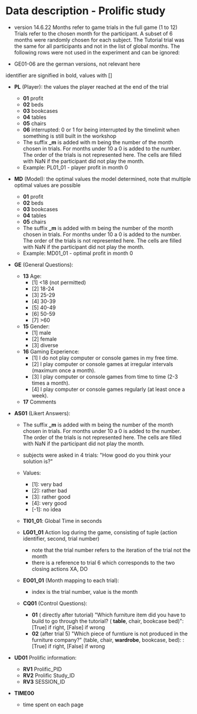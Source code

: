 # Data description - Prolific study #
- version 14.6.22
Months refer to game trials in the full game (1 to 12)
Trials refer to the chosen month for the participant. A subset of 6 months were randomly chosen for each subject. The Tutorial trial was the same for all participants and not in the list of global months.
The following rows were not used in the experiment and can be ignored:
* GE01-06 are the german versions, not relevant here


identifier are signified in bold, values with []

* **PL** (Player): the values the player reached at the end of the trial
  * **01** profit
  * **02** beds
  * **03** bookcases
  * **04** tables
  * **05** chairs
  * **06** interrupted: 0 or 1 for being interrupted by the timelimit when something is still built in the workshop
  * The suffix **_m** is added with m being the number of the month chosen in trials. For months under 10 a 0 is added to the number. The order of the trials is not represented here. The cells are filled with NaN if the participant did not play the month.
  * Example: PL01_01 - player profit in month 0

* **MD** (Model): the optimal values the model determined, note that multiple optimal values are possible
    * **01** profit
    * **02** beds
    * **03** bookcases
    * **04** tables
    * **05** chairs
    * The suffix **_m** is added with m being the number of the month chosen in trials. For months under 10 a 0 is added to the number. The order of the trials is not represented here. The cells are filled with NaN if the participant did not play the month.
    * Example: MD01_01 - optimal profit in month 0


* **GE** (General Questions):
  * **13** Age:
    * [1] <18 (not permitted)
    * [2] 18-24
    * [3] 25-29
    * [4] 30-39
    * [5] 40-49
    * [6] 50-59
    * [7] >60
  * **15** Gender:
    * [1] male
    * [2] female
    * [3] diverse
  * **16** Gaming Experience:
    * [1] I do not play computer or console games in my free time.
    * [2] I play computer or console games at irregular intervals (maximum once a month).
    * [3] I play computer or console games from time to time (2-3 times a month).
    * [4] I play computer or console games regularly (at least once a week).
  * **17** Comments

* **AS01** (Likert Answers):
    * The suffix **_m** is added with m being the number of the month chosen in trials. For months under 10 a 0 is added to the number. The order of the trials is not represented here. The cells are filled with NaN if the participant did not play the month.
    * subjects were asked in 4 trials: "How good do you think your solution is?"
    * Values:
      * [1]: very bad
      * [2]: rather bad
      * [3]: rather good
      * [4]: very good
      * [-1]: no idea

  * **TI01_01**: Global Time in seconds

  * **LG01_01** Action log during the game, consisting of tuple (action identifier, second, trial number)
    * note that the trial number refers to the iteration of the trial not the month
    * there is a reference to trial 6 which corresponds to the two closing actions XA, DO

  * **EO01_01** (Month mapping to each trial):
    * index is the trial number, value is the month

  * **CQ01** (Control Questions):
    * **01** ( directly after tutorial) "Which furniture item did you have to build to go through the tutorial? ( **table**, chair, bookcase bed)": [True] if right, [False] if wrong
    * **02** (after trial 5) "Which piece of furntiure is not produced in the furniture company?" (table, chair, **wardrobe**, bookcase, bed): : [True] if right, [False] if wrong

* **UD01** Prolific information:
  * **RV1** Prolific_PID
  * **RV2** Prolific Study_ID
  * **RV3** SESSION_ID

* **TIME00**
  * time spent on each page
